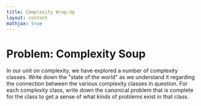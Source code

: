 ```yaml
---
title: Complexity Wrap-Up
layout: content
mathjax: true
---
```


# Problem: Complexity Soup

In our unit on complexity, we have explored a number of complexity classes.
Write down the "state of the world" as we understand it regarding the connection between the various complexity classes in question.
For each complexity class, write down the canonical problem that is complete for the class to get a sense of what kinds of problems exist in that class.
